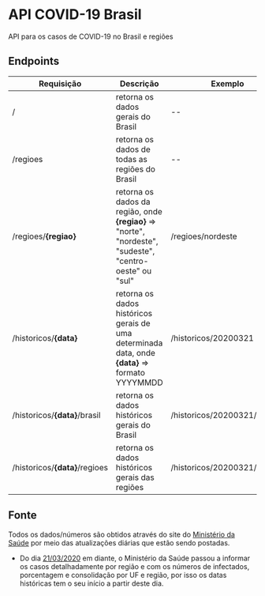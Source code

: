 # API COVID-19 Brasil
API para os casos de COVID-19 no Brasil e regiões

## Endpoints

| Requisição | Descrição | Exemplo |
|--|--|--|
| / | retorna os dados gerais do Brasil | -- |
| /regioes | retorna os dados de todas as regiões do Brasil | -- |
| /regioes/**{regiao}** | retorna os dados da região, onde **{regiao}** => "norte", "nordeste", "sudeste", "centro-oeste" ou "sul" | /regioes/nordeste
| /historicos/**{data}** | retorna os dados históricos gerais de uma determinada data, onde **{data}** => formato YYYYMMDD | /historicos/20200321 |
| /historicos/**{data}**/brasil | retorna os dados históricos gerais do Brasil | /historicos/20200321/brasil |
| /historicos/**{data}**/regioes | retorna os dados históricos gerais das regiões | /historicos/20200321/regioes |

## Fonte

Todos os dados/números são obtidos através do site do [Ministério da Saúde](https://saude.gov.br/) por meio das atualizações diárias que estão sendo postadas.

- Do dia [21/03/2020](https://www.saude.gov.br/noticias/agencia-saude/46571-coronavirus-18-mortes-e-1-128-casos-confirmados) em diante, o Ministério da Saúde passou a informar os casos detalhadamente por região e com os números de infectados, porcentagem e consolidação por UF e região, por isso os datas históricas tem o seu início a partir deste dia.